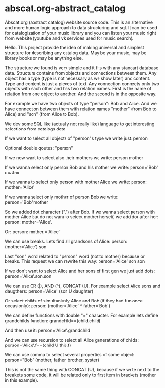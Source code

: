 # abscat.org-abstract_catalog
Abscat.org (abstract catalog) website source code. This is an alternative and more human logic approach to data structuring and sql. It can be used for catalogization of your music library and you can listen your music right from website (youtube and vk services used for music search).

Hello. This project provide the idea of making universal and simplest structure for describing any catalog data. 
May be your music, may be library books or may be anything else.

The structure we found is very simple and it fits with any standart database data.
Structure contains from objects and connections between them. Any object has a type (type is not necessary as we show later) and content. 
Type and content is just a pieces of text. Any connection connects only two objects with each other and has two relation names.
First is the name of relation from one object to another. And the second is in the opposite way.

For example we have two objects of type "person": Bob and Alice.
And we have connection between them with relation names "mother" (from Bob to Alice) and "son" (from Alice to Bob).

We dev some SQL like (actually not really like) language to get interesting selections from catalogs data.

If we want to select all objects of "person"s type we write just: 
person

Optional double qoutes: 
"person"

If we now want to select also their mothers we write: 
person mother

If we wanna select only person Bob and his mother we write:
person='Bob' mother

If we wanna to select only person with mother Alice we write: 
person: mother='Alice'

If we wanna select only mother of person Bob we write: 
person='Bob'.mother

So we added dot character (".") after Bob.
If we wanna select person with mother Alice but do not want to select mother herself, we add dot after her: 
person: mother='Alice'.

Or:
person: mother.='Alice'

We can use breaks. Lets find all grandsons of Alice: 
person: (mother='Alice') son

Last "son" word related to "person" word (not to mother) because or breaks.
This request we can rewrite this way:
person='Alice' son son

If we don't want to select Alice and her sons of first gen we just add dots:
person='Alice'.son.son

We can use OR (|), AND (^), CONCAT (U). For example select Alice sons and daugthers:
person='Alice' (son U daughter)

Or select childs of simultaniusly Alice and Bob (if they had fun once occasionly):
person: (mother='Alice' ^ father='Bob')

We can define functions with double "=" character. For example lets define grandchilds function:
grandchild==(child.child)

And then use it:
person='Alice'.grandchild

And we can use recursion to select all Alice generations of childs:
person='Alice'.f==(child U this.f)

We can use comma to select several properties of some object:
person="Bob" (mother, father, brother, syster)

This is not the same thing with CONCAT (U), because if we write next to the breakets some code, it will be related only to first item in brackets (mother in this example).
